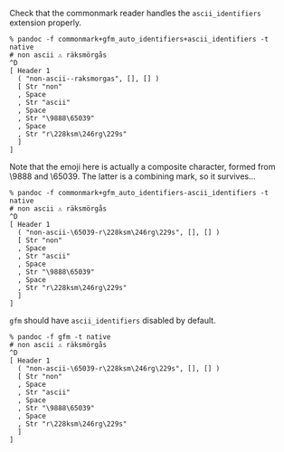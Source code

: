 Check that the commonmark reader handles the `ascii_identifiers`
extension properly.

```
% pandoc -f commonmark+gfm_auto_identifiers+ascii_identifiers -t native
# non ascii ⚠️ räksmörgås
^D
[ Header 1
  ( "non-ascii--raksmorgas", [], [] )
  [ Str "non"
  , Space
  , Str "ascii"
  , Space
  , Str "\9888\65039"
  , Space
  , Str "r\228ksm\246rg\229s"
  ]
]
```

Note that the emoji here is actually a composite character,
formed from \9888 and \65039. The latter is a combining mark,
so it survives...

```
% pandoc -f commonmark+gfm_auto_identifiers-ascii_identifiers -t native
# non ascii ⚠️ räksmörgås
^D
[ Header 1
  ( "non-ascii-\65039-r\228ksm\246rg\229s", [], [] )
  [ Str "non"
  , Space
  , Str "ascii"
  , Space
  , Str "\9888\65039"
  , Space
  , Str "r\228ksm\246rg\229s"
  ]
]
```

`gfm` should have `ascii_identifiers` disabled by default.

```
% pandoc -f gfm -t native
# non ascii ⚠️ räksmörgås
^D
[ Header 1
  ( "non-ascii-\65039-r\228ksm\246rg\229s", [], [] )
  [ Str "non"
  , Space
  , Str "ascii"
  , Space
  , Str "\9888\65039"
  , Space
  , Str "r\228ksm\246rg\229s"
  ]
]
```
